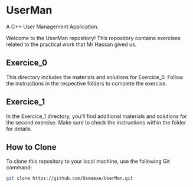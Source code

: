 # UserMan
A C++ User Management Application.

Welcome to the UserMan repository! This repository contains exercises related to the practical work that Mr Hassan gived us.

## Exercice_0

This directory includes the materials and solutions for Exercice_0. Follow the instructions in the respective folders to complete the exercise.

## Exercice_1

In the Exercice_1 directory, you'll find additional materials and solutions for the second exercise. Make sure to check the instructions within the folder for details.

## How to Clone

To clone this repository to your local machine, use the following Git command:

```bash
git clone https://github.com/Usmaexe/UserMan.git
